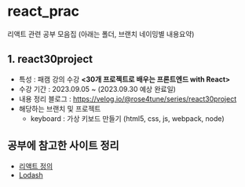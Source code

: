 # react_prac
리액트 관련 공부 모음집
(아래는 폴더, 브랜치 네이밍별 내용요약)

## 1. react30project
- 특성 : 패캠 강의 수강 **<30개 프로젝트로 배우는 프론트엔드 with React>**
- 수강 기간 : 2023.09.05 ~ (2023.09.30 예상 완료일)
- 내용 정리 블로그 : https://velog.io/@rose4tune/series/react30project
- 해당하는 브랜치 및 프로젝트
   * keyboard : 가상 키보드 만들기 (html5, css, js, webpack, node)


## 공부에 참고한 사이트 정리
  * [리액트 정의](https://medium.com/wasd/%EA%B8%B0%EC%B4%88%EB%B6%80%ED%84%B0-%EB%B0%B0%EC%9A%B0%EB%8A%94-react-js-1531b18f7bb2)
  * [Lodash](https://lodash.com/)
